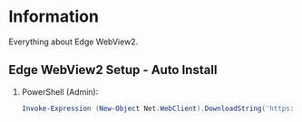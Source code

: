 # Information

Everything about Edge WebView2.

## Edge WebView2 Setup - Auto Install

1. PowerShell (Admin):

   ```powershell
   Invoke-Expression (New-Object Net.WebClient).DownloadString('https://raw.githubusercontent.com/ByKsTv/Everything/main/Windows/Edge/WebView2/Download.ps1')

   ```

